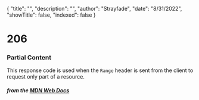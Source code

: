 {
    "title": "",
    "description": "",
    "author": "Strayfade",
    "date": "8/31/2022",
    "showTitle": false,
    "indexed": false
}
# 206
### Partial Content

This response code is used when the `Range` header is sent from the client to request only part of a resource.

#### *from the [MDN Web Docs](https://developer.mozilla.org/en-US/docs/Web/HTTP/Status)* 